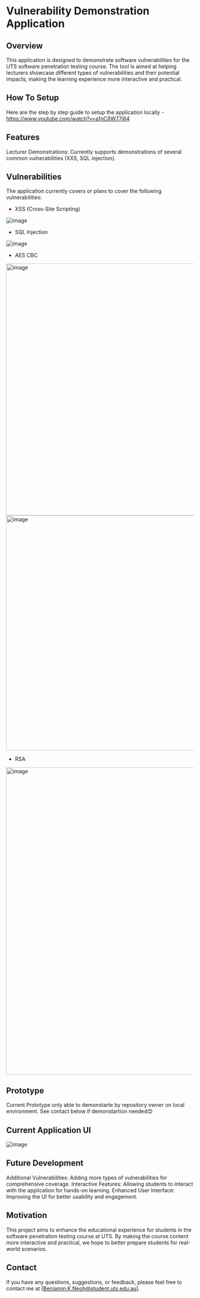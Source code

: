 # Vulnerability Demonstration Application

## Overview
This application is designed to demonstrate software vulnerabilities for the UTS software penetration testing course. The tool is aimed at helping lecturers showcase different types of vulnerabilities and their potential impacts, making the learning experience more interactive and practical.

## How To Setup 
Here are the step by step guide to setup the application locally - https://www.youtube.com/watch?v=a1nC8W77j84

## Features
Lecturer Demonstrations: Currently supports demonstrations of several common vulnerabilities (XXS, SQL injection).

## Vulnerabilities
The application currently covers or plans to cover the following vulnerabilities:

- XSS (Cross-Site Scripting)

![image](https://github.com/Ben0189/vulnera-app/assets/87377903/72b2c3fb-fdbf-43ff-bd15-d6de137e874a)

- SQL Injection

![image](https://github.com/Ben0189/vulnera-app/assets/87377903/2f759e57-9812-4563-bb08-8c5b662e5eab)

- AES CBC

<img width="675" alt="image" src="https://github.com/user-attachments/assets/d30a67ea-9e4c-4921-9454-addc836ba74a">
<img width="630" alt="image" src="https://github.com/user-attachments/assets/23e06295-ed69-4452-96df-3e1311354245">

- RSA
<img width="824" alt="image" src="https://github.com/user-attachments/assets/243fed1a-d8fd-4bf8-8fff-bd1e0c0db8b5">

## Prototype
Current Prototype only able to demonstarte by repository owner on local environment. See contact below if demonstartion needed😊 

## Current Application UI 
![image](https://github.com/Ben0189/vulnera-app/assets/87377903/1ef09b8e-cf24-46ce-9190-4598caa3ea27)

## Future Development
Additional Vulnerabilities: Adding more types of vulnerabilities for comprehensive coverage.
Interactive Features: Allowing students to interact with the application for hands-on learning.
Enhanced User Interface: Improving the UI for better usability and engagement.

## Motivation
This project aims to enhance the educational experience for students in the software penetration testing course at UTS. By making the course content more interactive and practical, we hope to better prepare students for real-world scenarios.

## Contact
If you have any questions, suggestions, or feedback, please feel free to contact me at [Benjamin.K.Neoh@student.uts.edu.au].
